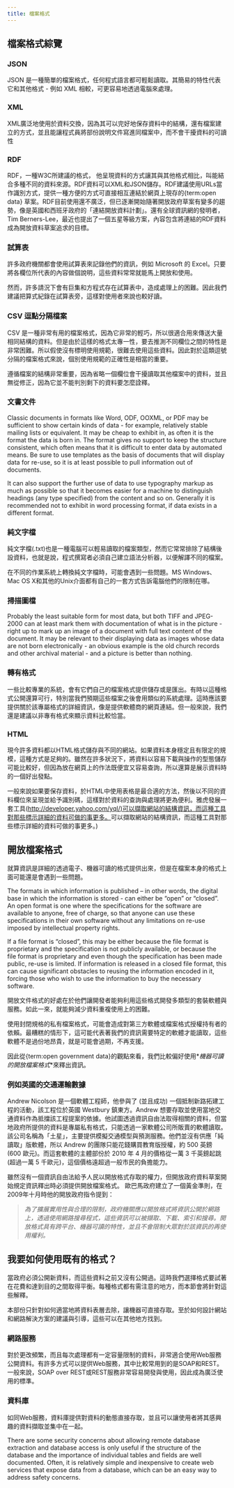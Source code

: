 ```yaml
---
title: 檔案格式
---
```


## 檔案格式綜覽

### JSON

JSON 是一種簡單的檔案格式，任何程式語言都可輕鬆讀取。其簡易的特性代表它和其他格式 - 例如 XML 相較，可更容易地透過電腦來處理。

### XML

XML廣泛地使用於資料交換，因為其可以完好地保存資料中的結構，還有檔案建立的方式，並且能讓程式員將部份說明文件寫進同檔案中，而不會干擾資料的可讀性

### RDF

RDF，一種W3C所建議的格式， 他呈現資料的方式讓其與其他格式相比，叫能結合多種不同的資料來源。RDF資料可以XML和JSON儲存。RDF建議使用URLs當作識別方式，提供一種方便的方式可直接相互連結於網頁上現存的{term:open data} 草案。RDF目前使用還不廣泛，但已逐漸開始隨著開放政府草案有變多的趨勢，像是英國和西班牙政府的「連結開放資料計劃」。還有全球資訊網的發明者，Tim Berners-Lee，最近也提出了一個五星等級方案，內容包含將連結的RDF資料成為開放資料草案追求的目標。

### 試算表

許多政府機關都會使用試算表來記錄他們的資訊，例如 Microsoft 的 Excel。只要將各欄位所代表的內容做個說明，這些資料常常就能馬上開放和使用。

然而，許多請況下會有巨集和方程式存在試算表中，造成處理上的困難。因此我們建議把算式紀錄在試算表旁，這樣對使用者來說也較好讀。

### CSV 逗點分隔檔案

CSV 是一種非常有用的檔案格式，因為它非常的輕巧，所以很適合用來傳送大量相同結構的資料。但是由於這樣的格式太專一性，要去推測不同欄位之間的特性是非常困難。所以假使沒有標明使用規範，很難去使用這些資料。因此對於這類逗號分隔的檔案格式來說，個別使用規範的正確性是相當的重要。

遵循檔案的結構非常重要，因為省略一個欄位會干擾讀取其他檔案中的資料，並且無從修正，因為它並不能判別剩下的資料要怎麼詮釋。

### 文書文件

Classic documents in formats like Word, ODF, OOXML, or PDF may be sufficient to show certain kinds of data - for example, relatively stable mailing lists or equivalent. It may be cheap to exhibit in, as often it is the format the data is born in. The format gives no support to keep the structure consistent, which often means that it is difficult to enter data by automated means. Be sure to use templates as the basis of documents that will display data for re-use, so it is at least possible to pull information out of documents.

It can also support the further use of data to use typography markup as much as possible so that it becomes easier for a machine to distinguish headings (any type specified) from the content and so on. Generally it is recommended not to exhibit in word processing format, if data exists in a different format.

### 純文字檔

純文字檔(.txt)也是一種電腦可以輕易讀取的檔案類型，然而它常常排除了結構後設資料，也就是說，程式撰寫者必須自己建立語法分析器，以便解譯不同的檔案。

在不同的作業系統上轉換純文字檔時，可能會遇到一些問題。MS Windows、Mac OS X和其他的Unix介面都有自己的一套方式告訴電腦他們的限制在哪。

### 掃描圖檔

Probably the least suitable form for most data, but both TIFF and JPEG-2000 can at least mark them with documentation of what is in the picture - right up to mark up an image of a document with full text content of the document. It may be relevant to their displaying data as images whose data are not born electronically - an obvious example is the old church records and other archival material - and a picture is better than nothing.

### 轉有格式

一些比較專業的系統，會有它們自己的檔案格式提供儲存或是匯出。有時以這種格式公開還算可行，特別當我們預期這些檔案之後會用類似的系統處理。這時應該要提供關於該專屬格式的詳細資訊，像是提供軟體商的網頁連結。但一般來說，我們還是建議以非專有格式來顯示資料比較恰當。

### HTML

現今許多資料都以HTML格式儲存與不同的網站。如果資料本身穩定且有限定的規模，這種方式是足夠的。雖然在許多狀況下，將資料以容易下載與操作的型態儲存可能比較好，但因為放在網頁上的作法既便宜又容易查詢，所以還算是展示資料時的一個好出發點。

一般來說如果要保存資料，於HTML中使用表格是最合適的方法，然後以不同的資料欄位來呈現並給予識別碼，這樣對於資料的查詢與處理將更為便利。雅虎發展一套工具([http://developer.yahoo.com/yql/)可以擷取網站的結構資訊，而這種工具對那些標示詳細的資料可做的事更多。](http://developer.yahoo.com/yql/)可以擷取網站的結構資訊，而這種工具對那些標示詳細的資料可做的事更多。)

## 開放檔案格式

就算資訊是詳細的透過電子、機器可讀的格式提供出來，但是在檔案本身的格式上面可能還是會遇到一些問題。

The formats in which information is published – in other words, the digital base in which the information is stored - can either be “open” or “closed”. An open format is one where the specifications for the software are available to anyone, free of charge, so that anyone can use these specifications in their own software without any limitations on re-use imposed by intellectual property rights.

If a file format is “closed”, this may be either because the file format is proprietary and the specification is not publicly available, or because the file format is proprietary and even though the specification has been made public, re-use is limited. If information is released in a closed file format, this can cause significant obstacles to reusing the information encoded in it, forcing those who wish to use the information to buy the necessary software.

開放文件格式的好處在於他們讓開發者能夠利用這些格式開發多類型的套裝軟體與服務。如此一來，就能夠減少資料重複使用上的困難。

使用封閉規格的私有檔案格式，可能會造成對第三方軟體或檔案格式授權持有者的依賴。最糟糕的情形下，這可能代表著我們的資訊需要特定的軟體才能讀取，這些軟體不是過份地昂貴，就是可能會過期，不再支援。

因此從{term:open government data}的觀點來看，我們比較偏好使用\**機器可讀的開放檔案格式*\*來釋出資訊。

### 例如英國的交通運輸數據

Andrew Nicolson 是一個軟體工程師，他參與了 (並且成功) 一個抵制新路拓建工程的活動，該工程位於英國 Westbury 鎮東方。Andrew 想要存取並使用當地交通資料作為抵擋該工程提案的依據。他試圖透過資訊自由法取得相關的資料，但當地政府所提供的資料是專屬私有格式，只能透過一家軟體公司所販賣的軟體讀取。該公司名稱為「土星」，主要提供模擬交通模型與預測服務。他們並沒有供應「純讀取」版軟體，所以 Andrew 的團隊只能花錢購買教育版授權，約 500 英鎊 (600 歐元)。而這套軟體的主體部份於 2010 年 4 月的價格從一萬 3 千英鎊起跳(超過一萬 5 千歐元)，這個價格遠超過一般市民的負擔能力。

雖然沒有一個資訊自由法給予人民以開放格式存取的權力，但開放政府資料草案開始規定資訊釋出時必須提供開放檔案格式。 歐巴馬政府建立了一個黃金準則，在2009年十月時他的開放政府指令提到：

> *為了擴展實用性與合理的限制，政府機關應以開放格式將資訊公開於網路上，透過使用網路搜尋程式，這些資訊可以被擷取、下載、索引和搜尋。開放格式具有跨平台、機器可讀的特性，並且不會限制大眾對於該資訊的再使用權利。*

## 我要如何使用既有的格式？

當政府必須公開新資料，而這些資料之前又沒有公開過。這時我們選擇格式要試著在花費和達到目的之間取得平衡。每種格式都有需注意的地方，而本節會將針對這些解釋。

本部份只針對如何適當地將資料表層去除，讓機器可直接存取。至於如何設計網站和網路解決方案的建議與引導，這些可以在其他地方找到。

### 網路服務

對於更改頻繁，而且每次處理都有一定容量限制的資料，非常適合使用Web服務公開資料。有許多方式可以提供Web服務，其中比較常用到的是SOAP和REST。一般來說，SOAP over REST或REST服務非常容易開發與使用，因此成為廣泛使用的標準。

### 資料庫

如同Web服務，資料庫提供對資料的動態直接存取，並且可以讓使用者將其感興趣的資料擷取並集中在一起。

There are some security concerns about allowing remote database extraction and database access is only useful if the structure of the database and the importance of individual tables and fields are well documented. Often, it is relatively simple and inexpensive to create web services that expose data from a database, which can be an easy way to address safety concerns.